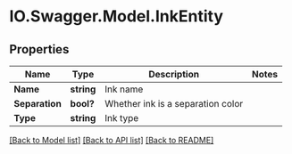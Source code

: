 # IO.Swagger.Model.InkEntity
## Properties

Name | Type | Description | Notes
------------ | ------------- | ------------- | -------------
**Name** | **string** | Ink name | 
**Separation** | **bool?** | Whether ink is a separation color | 
**Type** | **string** | Ink type | 

[[Back to Model list]](../README.md#documentation-for-models) [[Back to API list]](../README.md#documentation-for-api-endpoints) [[Back to README]](../README.md)

